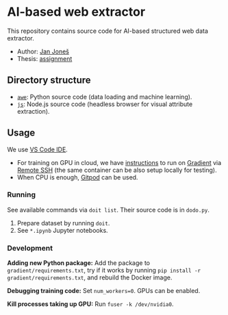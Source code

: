 # AI-based web extractor

This repository contains source code for AI-based structured web data extractor.

- Author: [Jan Joneš](https://github.com/jjonescz)
- Thesis: [assignment](https://is.cuni.cz/studium/dipl_st/index.php?id=&tid=&do=main&doo=detail&did=241832)

## Directory structure

- [`awe`](awe): Python source code (data loading and machine learning).
- [`js`](js): Node.js source code (headless browser for visual attribute
  extraction).

## Usage

We use [VS Code IDE](https://code.visualstudio.com/).
- For training on GPU in cloud, we have [instructions](gradient/README.md) to
run on [Gradient](https://gradient.run) via [Remote
SSH](https://code.visualstudio.com/docs/remote/ssh) (the same container can be
also setup locally for testing).
- When CPU is enough, [Gitpod](https://www.gitpod.io/) can be used.

### Running

See available commands via `doit list`. Their source code is in `dodo.py`.

1. Prepare dataset by running `doit`.
2. See `*.ipynb` Jupyter notebooks.

### Development

**Adding new Python package:** Add the package to `gradient/requirements.txt`,
try if it works by running `pip install -r gradient/requirements.txt`, and
rebuild the Docker image.

**Debugging training code:** Set `num_workers=0`. GPUs can be enabled.

**Kill processes taking up GPU:** Run `fuser -k /dev/nvidia0`.
